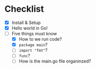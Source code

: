 # Checklist
- [x] Install & Setup
- [x] Hello world in Go!
- [ ] Five things must know
    - [x] How to we run code?
    - [x] `package main`?
    - [ ] `import "fmt"`?
    - [ ] `func`?
    - [ ] How is the main.go file organinzed?
